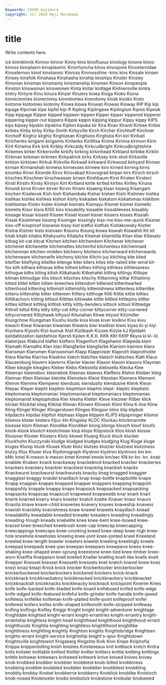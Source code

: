 ```yaml
---
Keywords: 23509 kojimura
Copyright: (C) 2024 Koji Murakami
---
```


# title

Write contents here.



ick kinnikinnik Kinnon
kinnor Kinny kino kinofluous kinology kinone kinoo kinoos kinoplasm kinoplasmic
Kinorhyncha kinos kinospore Kinosternidae Kinosternon kinot kinotannic Kinross Kinrossshire -kins
kins Kinsale kinsen Kinsey kinsfolk Kinshasa Kinshasha kinship kinships Kinsler
Kinsley Kinsman kinsman kinsmanly kinsmanship kinsmen Kinson kinspeople Kinston kinswoman
kinswomen Kinta kintar kintlage Kintnersville kintra kintry Kintyre Kinu kinura
Kinzer Kinzers kioea Kioga Kioko Kiona kionectomies kionectomy kionotomies kionotomy
kiosk kiosks Kioto kiotome kiotomies kiotomy Kiowa kiowa Kiowan Kiowas
Kioway KIP Kip kip kipage Kipchak kipe kipfel kip-ft Kipling
Kiplingese Kiplingism Kipnis Kipnuk Kipp kippage Kippar kipped kippeen kippen
Kipper kipper kippered kipperer kippering kipper-nut kippers Kippie kippin kipping
kippur Kippy kippy KIPS kips kipsey kipskin kipskins Kipton kipuka
kir Kira Kiran Kiranti Kirbee Kirbie kirbies Kirby kirby Kirby-Smith
Kirbyville Kirch Kircher Kirchhoff Kirchner Kirchoff Kirghiz kirghiz Kirghizean Kirghizes
Kirghizia Kiri kiri Kiribati Kirichenko kirigami kirigamis Kirilenko Kirillitsa Kirima
Kirimia kirimon Kirin Kirit Kiriwina Kirk kirk Kirkby Kirkcaldy Kirkcudbright
Kirkcudbrightshire Kirkenes kirker Kirkersville kirkify kirking kirkinhead Kirkland kirklike Kirklin
Kirkman kirkman kirkmen Kirkpatrick kirks Kirksey kirk-shot Kirksville kirkton kirktown
Kirkuk Kirkville Kirkwall kirkward Kirkwood kirkyard Kirman kirman Kirmanshah kirmess
kirmesses kirmew kirn kirned kirning kirns kirombo Kiron Kironde Kirov
Kirovabad Kirovograd kirpan kirs Kirsch kirsch kirsches Kirschner kirschwasser kirsen
Kirshbaum Kirst Kirsten Kirsteni Kirsti Kirstin Kirsty Kirstyn Kirt Kirtland
kirtle kirtled kirtles Kirtley Kiruna Kirundi kirve Kirven kirver Kirvin
Kirwin kisaeng kisan kisang Kisangani kischen Kiselevsk Kish kish Kishambala
Kishar kishen Kishi Kishinev kishka kishkas kishke kishkes kishon kishy
kiskadee kiskatom kiskatomas kiskitom kiskitomas Kislev kislev kismat kismats Kismayu
Kismet kismet kismetic kismets Kisor kisra KISS kiss kissability kissable
kissableness kissably kissage kissar kissed Kissee Kissel kissel kisser kissers
kisses Kissiah Kissie Kissimmee kissing Kissinger kissingly kiss-me kiss-me-quick Kissner
kiss-off kissproof kisswise kissy kist kistful kistfuls Kistiakowsky Kistler Kistna
Kistner kists kistvaen Kisumu Kisung kiswa kiswah Kiswahili Kit kit
kitab kitabi kitabis Kitakyushu Kitalpha Kitamat kitambilla Kitan kitar Kitasato
kitbag kit-cat kitcat Kitchen kitchen kitchendom Kitchener kitchener kitchenet kitchenette
kitchenettes kitchenful kitchenless kitchenmaid kitchenman kitchen-midden kitchenry kitchens kitchenward kitchenwards
kitchenware kitchenwife kitcheny kitchie Kitchi-juz kitching kite kited kiteflier kiteflying
kitelike kitenge kiter kiters kites kite-tailed kite-wind kit-fox kith kithara
kitharas kithe kithed kithes kithing kithless kithlessness kithogue kiths kiting
kitish Kitkahaxki Kitkehahki kitling kitlings Kitlope kitman kitmudgar kits kitsch
kitsches kitschy Kittanning kittar Kittatinny kitted kittel kitten kitten-breeches kittendom
kittened kittenhearted kittenhood kittening kittenish kittenishly kittenishness kittenless kittenlike kittens
kittenship kitter kittereen Kittery kitthoge Kitti Kittie kittie kitties Kittikachorn
kitting kittisol Kittitas kittiwake kittle kittled kittlepins kittler kittles kittlest
kittling kittlish kittly kittly-benders kittock kittool Kittredge Kittrell kittul Kitty
kitty kitty-cat kitty-corner kittycorner kitty-cornered kittycornered Kittyhawk kittysol Kitunahan Kitwe
kitysol Kitzmiller Kiungchow Kiungshan Kiushu kiutle kiva kivas kiver kivikivi
Kivu kivu kiwach Kiwai Kiwanian kiwanian Kiwanis kiwi kiwikiwi kiwis
kiyas ki-yi kiyi Kiyohara Kiyoshi Kizi-kumuk Kizil Kizilbash Kizzee Kizzie
kJ Kjeldahl kjeldahlization kjeldahlize Kjersti Kjolen K.K.K. KKK KKt KKtP
Kkyra kl kl- kl. klaberjass Klabund klafter klaftern Klagenfurt Klagshamn
Klaipeda klam Klamath Klamaths Klan klan Klangfarbe klangfarbe Klanism klanism
klans Klansman Klansmen Klanswoman Klapp Klappvisier Klaproth klaprotholite Klara Klarika
Klarrisa Klaskino klatch klatches klatsch klatsches Klatt Klaus Klausenburg klavern
klaverns Klavier klavier Klaxon klaxon klaxons Klayman Klber kleagle kleagles
Kleber Klebs Klebsiella klebsiella Klecka Klee Kleeman kleeneboc kleenebok Kleenex
kleenex Kleffens Klehm Kleiber kleig Kleiman Klein Kleinian kleinite Kleinstein
Kleist Kleistian Klemens Klement Klemm Klemme Klemperer klendusic klendusity klendusive
Klenk Kleon Klepac Kleper klepht klephtic klephtism klephts klept- kleptic
kleptistic kleptomania kleptomaniac kleptomaniacal kleptomaniacs kleptomanias kleptomanist kleptophobia Kler klesha
Kletter Kleve klezmer Kliber klick klicket Klickitat klieg Klikitat Kliman
Kliment Klimesh Klimt Klina K-line Kline Kling Klingel Klinger Klingerstown
Klinges Klingsor klino klip klipbok klipdachs klipdas klipfish kliphaas klippe
klippen KLIPS klipspringer klismoi klismos klister klisters Kljuc kln Klngsley
KLOC Klockau klockmannite kloesse klom Kloman Klondike Klondiker klong klongs
klooch kloof kloofs klook-klook klootch klootchman klop klops Klopstock Klos
klosh klosse Klossner Kloster Klosters Klotz klowet Kluang Kluck kluck
klucker Kluckhohn Kluczynski kludge kludged kludges kludging Klug Kluge kluge
kluges Klump klunk Klusek Klute klutz klutzes klutzier klutziest klutziness
klutzy Klux Kluxer klva Klydonograph Klystron klystron klystrons km km.
kMc kmel K-meson k-meson kmet Kmmel kmole km/sec KN kn
kn- kn. knab knabble Knaben knack knackaway knackebrod knacked knacker
knackeries knackers knackery knackier knackiest knacking knackish knacks Knackwurst knackwurst
knackwursts knacky knag knagged knaggier knaggiest knaggy knaidel knaidlach knap
knap-bottle knapbottle knape Knapp knappan knappe knapped knapper knappers knapping
knappish knappishly knapple knappy knaps knapsack knapsacked knapsacking knapsacks knapscap
knapscull knapweed knapweeds knar knark knarl knarle knarred knarry knars
knaster knatch knatte Knauer knaur knaurs Knautia knave knave-child knaveries
knavery knaves knaveship knavess knavish knavishly knavishness knaw knawel knawels
knaydlach knead kneadability kneadable kneaded kneader kneaders kneading kneadingly kneading-trough
kneads knebelite knee knee-bent knee-bowed knee-braced knee-breeched kneebrush knee-cap kneecap
kneecapping kneecappings kneecaps knee-crooking kneed knee-deep knee-high knee-hole kneehole kneeholes
kneeing knee-joint knee-jointed kneel Kneeland kneeled knee-length kneeler kneelers kneelet
kneeling kneelingly kneels kneepad kneepads knee-pan kneepan kneepans kneepiece knees
knee-shaking knee-shaped knee-sprung kneestone knee-tied knee-timber knee-worn Kneiffia Kneippism knell
knelled Kneller knelling knell-like knells knelt Knepper Knesset knesset Knesseth
knessets knet knetch knevel knew knez knezi kniaz kniazi Knick
knick knicker Knickerbocker knickerbocker knickerbockered knickerbockers knickered knickers knick-knack knickknack
knickknackatory knickknacked knickknackery knickknacket knickknackish knickknacks knickknacky knicknack knickpoint Knierim
Knies knife knife-backed knife-bladed knife-board knifeboard knifed knife-edge knife-edged knife-featured
knifeful knife-grinder knife-handle knife-jawed knifeless knifelike knifeman knife-plaited knife-point knifeproof
knifer kniferest knifers knifes knife-shaped knifesmith knife-stripped knifeway knifing knifings
Knifley Kniggr Knight knight knight-adventurer knightage Knightdale knighted knight-errant knight-errantries
knight-errantry knight-errantship knightess knight-head knighthead knighthood knighthood-errant knighthoods Knightia knighting
knightless knightlihood knightlike knightliness knightling knightly Knighton knights Knightsbridge Knightsen
knights-errant knight-service knightship knight's-spur Knightstown Knightsville knightswort Knigsberg Knigshte Knik
Knin Knipe Kniphofia Knippa knipperdolling knish knishes Knisteneaux knit knitback
knitch Knitra knits knitster knittable knitted Knitter knitter knitters knittie
knitting knittings knittle knitwear knitwears knitweed knitwork knive knived knives
knivey knob knobbed knobber knobbier knobbiest knob-billed knobbiness knobbing knobble
knobbled knobbler knobblier knobbliest knobbling knobbly knobby Knobel knobkerrie knobkerry
Knoblick knoblike Knobloch knob-nosed Knobnoster knobs knobstick knobstone knobular knobweed

